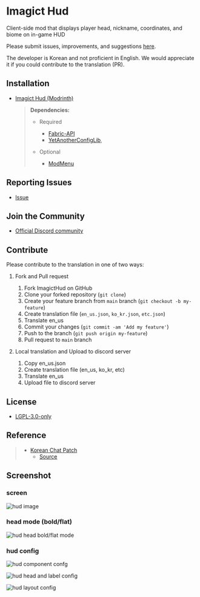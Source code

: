 # Imagict Hud

Client-side mod that displays player head, nickname, coordinates, and biome on in-game HUD

Please submit issues, improvements, and suggestions [here](https://github.com/Shihyeon/ImagictHud/issues).

The developer is Korean and not proficient in English. We would appreciate it if you could contribute to the translation (PR).

## Installation

- [Imagict Hud (Modrinth)](https://modrinth.com/mod/imagict-hud)

    > **Dependencies:**
    > 
    > - Required 
    >   - [Fabric-API](https://modrinth.com/mod/fabric-api)
    >   - [YetAnotherConfigLib](https://modrinth.com/mod/yacl),
    > 
    > - Optional 
    >   - [ModMenu](https://modrinth.com/mod/modmenu)

## Reporting Issues

- [Issue](https://github.com/Shihyeon/ImagictHud/issues)

## Join the Community

- [Official Discord community](https://discord.gg/vYwV9ZySeK)

## Contribute

Please contribute to the translation in one of two ways:

1. Fork and Pull request

   1. Fork ImagictHud on GitHub
   2. Clone your forked repository (`git clone`)
   3. Create your feature branch from `main` branch (`git checkout -b my-feature`)
   4. Create translation file (`en_us.json`, `ko_kr.json`, `etc.json`)
   5. Translate en_us
   6. Commit your changes (`git commit -am 'Add my feature'`)
   7. Push to the branch (`git push origin my-feature`)
   8. Pull request to `main` branch

2. Local translation and Upload to discord server

   1. Copy en_us.json
   2. Create translation file (en_us, ko_kr, etc)
   3. Translate en_us
   4. Upload file to discord server

## License

- [LGPL-3.0-only](https://github.com/Shihyeon/ImagictHud/blob/main/LICENSE)

## Reference

> - [Korean Chat Patch](https://modrinth.com/mod/korean-chat-patch)
>   - [Source](https://github.com/najoan125/fabric-koreanchat)

## Screenshot

### screen

![hud image](https://cdn.modrinth.com/data/cached_images/91c5722a0858c18205809e465c5b029b551ed343.png)

### head mode (bold/flat)

![hud head bold/flat mode](https://cdn.modrinth.com/data/uWeqs5CX/images/2bb09b2b1c522b7e1e0f95d4371ff2ce43b59373.png)

### hud config

![hud component confg](https://cdn.modrinth.com/data/uWeqs5CX/images/3d8b9b031e5499586a9d2e0698450218ff2ac1d0.png)

![hud head and label config](https://cdn.modrinth.com/data/uWeqs5CX/images/438e54f74519dab6e56b2a84c3628e2d2a09b6e7.png)

![hud layout config](https://cdn.modrinth.com/data/uWeqs5CX/images/539af07473bc7110096dc405c6e4d81df376d6ab.png)